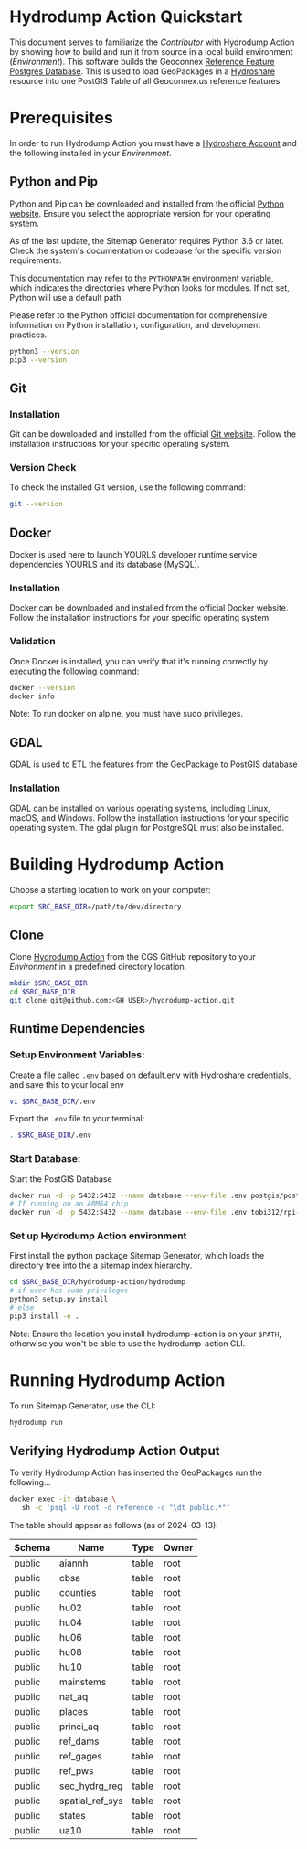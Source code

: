 # Hydrodump Action Quickstart

This document serves to familiarize the *Contributor* with Hydrodump Action by showing how to build and run it from source in a local build environment (*Environment*). This software builds the Geoconnex [Reference Feature Postgres Database](https://reference.geoconnex.us). This is used to load GeoPackages in a [Hydroshare](https://www.hydroshare.org/) resource into one PostGIS Table of all Geoconnex.us reference features.

# Prerequisites

In order to run Hydrodump Action you must have a [Hydroshare Account](https://www.hydroshare.org/home/) and the following installed in your *Environment*. 

## Python and Pip
Python and Pip can be downloaded and installed from the official [Python website](https://python.org/). Ensure you select the appropriate version for your operating system.

As of the last update, the Sitemap Generator requires Python 3.6 or later. Check the system's documentation or codebase for the specific version requirements.

This documentation may refer to the ``PYTHONPATH`` environment variable, which indicates the directories where Python looks for modules. If not set, Python will use a default path.

Please refer to the Python official documentation for comprehensive information on Python installation, configuration, and development practices.

```bash
python3 --version
pip3 --version
```

## Git

### Installation
Git can be downloaded and installed from the official [Git website](https://git-scm.com/). Follow the installation instructions for your specific operating system.

### Version Check
To check the installed Git version, use the following command:

```bash
git --version
```

## Docker
Docker is used here to launch YOURLS developer runtime service dependencies YOURLS and its database (MySQL). 

### Installation
Docker can be downloaded and installed from the official Docker website. Follow the installation instructions for your specific operating system.

### Validation
Once Docker is installed, you can verify that it's running correctly by executing the following command:

```bash
docker --version
docker info
```

Note: To run docker on alpine, you must have sudo privileges.

## GDAL
GDAL is used to ETL the features from the GeoPackage to PostGIS database

### Installation
GDAL can be installed on various operating systems, including Linux, macOS, and Windows. Follow the installation instructions for your specific operating system. The gdal plugin for PostgreSQL must also be installed.


# Building Hydrodump Action

Choose a starting location to work on your computer:

```bash
export SRC_BASE_DIR=/path/to/dev/directory
```

## Clone
Clone [Hydrodump Action](https://github.com/cgs-earth/hydrodump-action.git) from the CGS GitHub repository to your *Environment* in a predefined directory location.

```bash
mkdir $SRC_BASE_DIR
cd $SRC_BASE_DIR
git clone git@github.com:<GH_USER>/hydrodump-action.git
```

## Runtime Dependencies

### Setup Environment Variables:

Create a file called ``.env`` based on [default.env](/default.env) with Hydroshare credentials, and save this to your local env
```bash
vi $SRC_BASE_DIR/.env
```

Export the ``.env`` file to your terminal:
```bash
. $SRC_BASE_DIR/.env
``` 

### Start Database:

Start the PostGIS Database

```bash
docker run -d -p 5432:5432 --name database --env-file .env postgis/postgis:14-3.2-alpine
# If running on an ARM64 chip
docker run -d -p 5432:5432 --name database --env-file .env tobi312/rpi-postgresql-postgis:14-3.4-alpine-arm64
```

### Set up Hydrodump Action environment

First install the python package Sitemap Generator, which loads the directory tree into the a sitemap index hierarchy.

```bash
cd $SRC_BASE_DIR/hydrodump-action/hydrodump
# if user has sudo privileges
python3 setup.py install
# else
pip3 install -e .
```

Note: Ensure the location you install hydrodump-action is on your `$PATH`, otherwise you
won't be able to use the hydrodump-action CLI.

# Running Hydrodump Action

To run Sitemap Generator, use the CLI:

```bash
hydrodump run
```

## Verifying Hydrodump Action Output

To verify Hydrodump Action has inserted the GeoPackages run the following...

```bash
docker exec -it database \
   sh -c 'psql -U root -d reference -c "\dt public.*"'
```

The table should appear as follows (as of 2024-03-13):

| Schema |      Name       | Type  | Owner |
|--------|-----------------|-------|-------|
| public | aiannh          | table | root  |
| public | cbsa            | table | root  |
| public | counties        | table | root  |
| public | hu02            | table | root  |
| public | hu04            | table | root  |
| public | hu06            | table | root  |
| public | hu08            | table | root  |
| public | hu10            | table | root  |
| public | mainstems       | table | root  |
| public | nat_aq          | table | root  |
| public | places          | table | root  |
| public | princi_aq       | table | root  |
| public | ref_dams        | table | root  |
| public | ref_gages       | table | root  |
| public | ref_pws         | table | root  |
| public | sec_hydrg_reg   | table | root  |
| public | spatial_ref_sys | table | root  |
| public | states          | table | root  |
| public | ua10            | table | root  |
